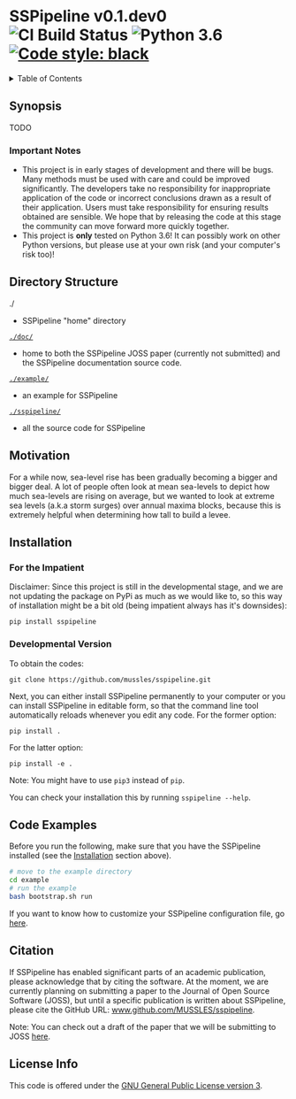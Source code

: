<!-- markdownlint-disable MD033 -->
<!-- markdownlint-disable MD022 -->
# SSPipeline v0.1.dev0 ![CI Build Status](https://img.shields.io/travis/MUSSLES/sspipeline/master.svg?style=flat-square&label=CI) ![Python 3.6](https://img.shields.io/badge/Python-3.6-blue.svg?style=flat-square) [![Code style: black](https://img.shields.io/badge/Code%20Style-black-000000.svg?style=flat-square)](https://github.com/ambv/black)

<details><summary>Table of Contents</summary>

- [Synopsis](#synopsis)
  - [Important Notes](#important-notes)
- [Directory Structure](#directory-structure)
- [Motivation](#motivation)
- [Installation](#installation)
  - [For the Impatient](#for-the-impatient)
  - [Developmental Version](#developmental-version)
- [Code Examples](#code-examples)
- [Citation](#citation)
- [License Info](#license-info)

</details>

## Synopsis

TODO

### Important Notes

- This project is in early stages of development and there will be bugs. Many methods must be used with care and could be improved significantly. The developers take no responsibility for inappropriate application of the code or incorrect conclusions drawn as a result of their application. Users must take responsibility for ensuring results obtained are sensible. We hope that by releasing the code at this stage the community can move forward more quickly together.
- This project is **only** tested on Python 3.6! It can possibly work on other Python versions, but please use at your own risk (and your computer's risk too)!

## Directory Structure

./

- SSPipeline "home" directory

[`./doc/`](doc)

- home to both the SSPipeline JOSS paper (currently not submitted) and the SSPipeline documentation source code.

[`./example/`](example#readme)

- an example for SSPipeline

[`./sspipeline/`](sspipeline#readme)

- all the source code for SSPipeline

## Motivation

For a while now, sea-level rise has been gradually becoming a bigger and bigger deal. A lot of people often look at mean sea-levels to depict how much sea-levels are rising on average, but we wanted to look at extreme sea levels (a.k.a storm surges) over annual maxima blocks, because this is extremely helpful when determining how tall to build a levee.

## Installation

### For the Impatient

Disclaimer: Since this project is still in the developmental stage, and we are not updating the package on PyPi as much as we would like to, so this way of installation might be a bit old (being impatient always has it's downsides):

    pip install sspipeline

### Developmental Version

To obtain the codes:

    git clone https://github.com/mussles/sspipeline.git

Next, you can either install SSPipeline permanently to your computer or you can install SSPipeline in editable form, so that the command line tool automatically reloads whenever you edit any code. For the former option:

    pip install .

For the latter option:

    pip install -e .

Note: You might have to use `pip3` instead of `pip`.

You can check your installation this by running `sspipeline --help`.

## Code Examples

Before you run the following, make sure that you have the SSPipeline installed (see the [Installation](#installation) section above).

```sh
# move to the example directory
cd example
# run the example
bash bootstrap.sh run
```

If you want to know how to customize your SSPipeline configuration file, go [here](example#customization).

## Citation

If SSPipeline has enabled significant parts of an academic publication, please acknowledge that by citing the software. At the moment, we are currently planning on submitting a paper to the Journal of Open Source Software (JOSS), but until a specific publication is written about SSPipeline, please cite the GitHub URL: www.github.com/MUSSLES/sspipeline.

Note: You can check out a draft of the paper that we will be submitting to JOSS [here](doc/joss_paper/paper.pdf).

## License Info

This code is offered under the [GNU General Public License version 3](LICENSE).
